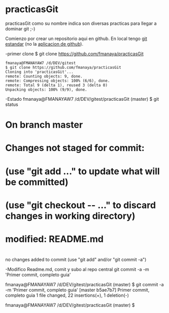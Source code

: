 practicasGit
============

practicasGit como su nombre indica son diversas practicas para llegar a dominar git ;-)



Comienzo por crear un repositorio aqui en github. En local tengo [git estandar](http://git-scm.com/) (no la [aplicacion de github](http://windows.github.com/)).



-primer clone
	$ git clone https://github.com/fmanaya/practicasGit
	
	
	fmanaya@FMANAYAW7 /d/DEV/gitest
	$ git clone https://github.com/fmanaya/practicasGit
	Cloning into 'practicasGit'...
	remote: Counting objects: 9, done.
	remote: Compressing objects: 100% (6/6), done.
	remote: Total 9 (delta 1), reused 3 (delta 0)
	Unpacking objects: 100% (9/9), done.

-Estado
fmanaya@FMANAYAW7 /d/DEV/gitest/practicasGit (master)
$ git status
# On branch master
# Changes not staged for commit:
#   (use "git add <file>..." to update what will be committed)
#   (use "git checkout -- <file>..." to discard changes in working directory)
#
#       modified:   README.md
#
no changes added to commit (use "git add" and/or "git commit -a")
	
-Modifico Readme.md, comit y subo al repo central
git commit -a -m 'Primer commit, completo guia'	


fmanaya@FMANAYAW7 /d/DEV/gitest/practicasGit (master)
$ git commit -a -m 'Primer commit, completo guia'
[master b5ae7b7] Primer commit, completo guia
 1 file changed, 22 insertions(+), 1 deletion(-)

fmanaya@FMANAYAW7 /d/DEV/gitest/practicasGit (master)
$